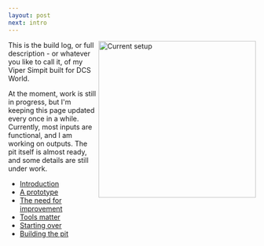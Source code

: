 ```yaml
---
layout: post
next: intro
---
```

<a href="/viperpit/images/status.jpg" border="0"><img align="right" width="320" src="/viperpit/images/status.jpg" alt="Current setup" /></a>

This is the build log, or full description - or whatever you like to call it, of my Viper Simpit built for DCS World.

At the moment, work is still in progress, but I'm keeping this page updated every once in a while. Currently, most inputs are functional, and I am working on outputs. The pit itself is almost ready, and some details are still under work.

* [Introduction](./articles/intro.html)
* [A prototype](./articles/prototype.html)
* [The need for improvement](./articles/devops.html)
* [Tools matter](./articles/tools.html)
* [Starting over](./articles/newpanels.html)
* [Building the pit](l/articles/pit.html)
<!--
* [Seat](./articles/seat.html)
* [Commercial hardware](./articles/commercial.html)
* [Teensy inputs](./articles/inputs.html)
* [Throttle](./articles/throttle.html)
* [Arduino outputs](./articles/outputs.html)
* [Computer and displays](./articles/computer.html)
* [Setting up DCS](./articles/dcs.html)
* [Test flight](./articles/testflight.html)
-->
